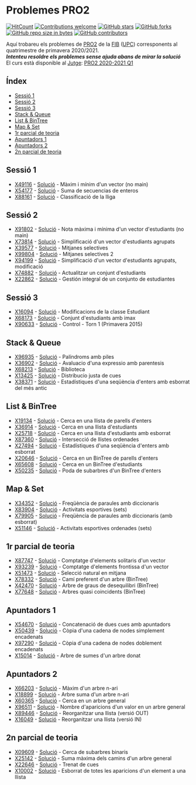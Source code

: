 # Problemes PRO2
[![HitCount](https://hits.dwyl.com/miquelt9/PRO2-FIB.svg?style=flat-square&show=unique)](http://hits.dwyl.com/miquelt9/PRO2-FIB)
[![Contributions welcome](https://img.shields.io/badge/contributions-welcome-brightgreen.svg?style=flat&show=unique)](/CONTRIBUTING.md)
[![GitHub stars](https://img.shields.io/github/stars/miquelt9/PRO2-FIB.svg)](https://GitHub.com/miquelt9/PRO2-FIB/stargazers/)
[![GitHub forks](https://img.shields.io/github/forks/miquelt9/PRO2-FIB.svg)](https://GitHub.com/miquelt9/PRO2-FIB/network/)
[![GitHub repo size in bytes](https://img.shields.io/github/repo-size/miquelt9/PRO2-FIB.svg)](https://github.com/miquelt9/PRO2-FIB)
[![GitHub contributors](https://img.shields.io/github/contributors/miquelt9/PRO2-FIB.svg)](https://GitHub.com/miquelt9/PRO2-FIB/graphs/contributors/)

Aquí trobareu els problemes de [PRO2](https://www.cs.upc.edu/pro2/) de la [FIB](https://www.fib.upc.edu/) ([UPC](https://www.upc.edu/)) corresponents al quatrimestre de primavera 2020/2021.                            
***Intenteu resoldre els problemes sense ajuda abans de mirar la solució***                      
El curs està disponible al [Jutge](https://jutge.org/): [PRO2 2020-2021 Q1](https://jutge.org/courses/Pro2:PRO2QP2021)

## Índex
- [Sessió 1](#sessi%C3%B3-1)
- [Sessió 2](#sessi%C3%B3-2)
- [Sessió 3](#sessi%C3%B3-3)
- [Stack & Queue](#stack--queue)
- [List & BinTree](#list--bintree)
- [Map & Set](#map--set)
- [1r parcial de teoria](#1r-parcial-de-teoria)
- [Apuntadors 1](#apuntadors-1)
- [Apuntadors 2](#apuntadors-2)
- [2n parcial de teoria](#2n-parcial-de-teoria)

## Sessió 1
- [X49116](https://jutge.org/X49116) - [Solució](Sessio%201/X49116.cc) - Màxim i mínim d'un vector (no main)
- [X54177](https://jutge.org/X54177) - [Solució](Sessio%201/X54177.cc) - Suma de secuencias de enteros
- [X88161](https://jutge.org/X88161) - [Solució](Sessio%201/X88161.cc) - Classificació de la lliga
## Sessió 2
- [X91802](https://jutge.org/X91802) - [Solució](Sessio%202/X91802.cc) - Nota màxima i mínima d'un vector d'estudiants (no main)
- [X73814](https://jutge.org/X73814) - [Solució](Sessio%202/X73814.cc) - Simplificació d'un vector d'estudiants agrupats
- [X39577](https://jutge.org/X39577) - [Solució](Sessio%202/X39577.cc) - Mitjanes selectives
- [X99804](https://jutge.org/X99804) - [Solució](Sessio%202/X99804.cc) - Mitjanes selectives 2
- [X94199](https://jutge.org/X94199) - [Solució](Sessio%202/X94199.cc) - Simplificació d'un vector d'estudiants agrupats, modificació
- [X74882](https://jutge.org/X74882) - [Solució](Sessio%202/X74882.cc) - Actualitzar un conjunt d'estudiants
- [X22862](https://jutge.org/X22862) - [Solució](Sessio%202/X22862.cc) - Gestión integral de un conjunto de estudiantes
## Sessió 3
- [X16094](https://jutge.org/X16094) - [Solució](Sessio%203/X16094) - Modificacions de la classe Estudiant
- [X68173](https://jutge.org/X68173) - [Solució](Sessio%203/X68173) - Conjunt d'estudiants amb imax
- [X90633](https://jutge.org/X90633) - [Solució](Sessio%203/X90633) - Control - Torn 1 (Primavera 2015)
## Stack & Queue
- [X96935](https://jutge.org/X96935) - [Solució](Stack%20%26%20Queue/X96935.cc) - Palíndroms amb piles
- [X36902](https://jutge.org/X36902) - [Solució](Stack%20%26%20Queue/X36902.cc) - Avaluacio d'una expressio amb parentesis
- [X68213](https://jutge.org/X68213) - [Solució](Stack%20%26%20Queue/X68213.cc) - Biblioteca
- [X13425](https://jutge.org/X13425) - [Solució](Stack%20%26%20Queue/X13425) - Distribucio justa de cues
- [X38371](https://jutge.org/X38371) - [Solució](Stack%20%26%20Queue/X38371.cc) - Estadístiques d'una seqüència d'enters amb esborrat del més antic
## List & BinTree
- [X19134](https://jutge.org/X19134) - [Solució](List%20%26%20BinTree/X19134) - Cerca en una llista de parells d'enters
- [X36914](https://jutge.org/X36914) - [Solució](List%20%26%20BinTree/X36914) - Cerca en una llista d'estudiants
- [X25718](https://jutge.org/X25718) - [Solució](List%20%26%20BinTree/X25718) - Cerca en una llista d'estudiants amb esborrat
- [X87360](https://jutge.org/X87360) - [Solució](List%20%26%20BinTree/X87360) - Intersecció de llistes ordenades
- [X27494](https://jutge.org/X27494) - [Solució](List%20%26%20BinTree/X27494) - Estadístiques d'una seqüència d'enters amb esborrat
- [X20646](https://jutge.org/X20646) - [Solució](List%20%26%20BinTree/X20646) - Cerca en un BinTree de parells d'enters
- [X65608](https://jutge.org/X65608) - [Solució](List%20%26%20BinTree/X65608) - Cerca en un BinTree d'estudiants
- [X50235](https://jutge.org/X50235) - [Solució](List%20%26%20BinTree/X50235) - Poda de subarbres d'un BinTree d'enters
## Map & Set
- [X34352](https://jutge.org/X34352) - [Solució](Map%20%26%20Set/X34352) - Freqüència de paraules amb diccionaris
- [X83904](https://jutge.org/X83904) - [Solució](Map%20%26%20Set/X83904) - Activitats esportives (sets)
- [X79905](https://jutge.org/X79905) - [Solució](Map%20%26%20Set/X79905) - Freqüència de paraules amb diccionaris (amb esborrat)
- [X51146](https://jutge.org/X51146) - [Solució](Map%20%26%20Set/X51146) - Activitats esportives ordenades (sets)
## 1r parcial de teoria
- [X87747](https://jutge.org/X87747) - [Solució](1r%20parcial%20de%20teoria/X87747) - Comptatge d'elements solitaris d'un vector
- [X93239](https://jutge.org/X93239) - [Solució](1r%20parcial%20de%20teoria/X93239) - Comptatge d'elements frontissa d'un vector
- [X51473](https://jutge.org/X51473) - [Solució](1r%20parcial%20de%20teoria/X51473) - Selecció natural en mitjana
- [X78332](https://jutge.org/X78332) - [Solució](1r%20parcial%20de%20teoria/X78332) - Camí preferent d'un arbre (BinTree)
- [X42470](https://jutge.org/X42470) - [Solució](1r%20parcial%20de%20teoria/X42470) - Arbre de graus de desequilibri (BinTree)
- [X77648](https://jutge.org/X77648) - [Solució](1r%20parcial%20de%20teoria/X77648) - Arbres quasi coincidents (BinTree)
## Apuntadors 1
- [X54670](https://jutge.org/X54670) - [Solució](Apuntadors%201/X54670) - Concatenació de dues cues amb apuntadors
- [X50439](https://jutge.org/X50439) - [Solució](Apuntadors%201/X50439) - Còpia d'una cadena de nodes simplement encadenats
- [X97290](https://jutge.org/X97290) - [Solució](Apuntadors%201/X97290) - Còpia d'una cadena de nodes doblement encadenats
- [X15014](https://jutge.org/X15014) - [Solució](Apuntadors%201/X15014) - Arbre de sumes d'un arbre donat
## Apuntadors 2
- [X66203](https://jutge.org/X66203) - [Solució](Apuntadors%202/X66203) - Màxim d'un arbre n-ari
- [X18899](https://jutge.org/X18899) - [Solució](Apuntadors%202/X18899) - Arbre suma d'un arbre n-ari
- [X60365](https://jutge.org/X60365) - [Solució](Apuntadors%202/X60365) - Cerca en un arbre general
- [X96511](https://jutge.org/X96511) - [Solució](Apuntadors%202/X96511) - Nombre d'aparicions d'un valor en un arbre general
- [X89446](https://jutge.org/X89446) - [Solució](Apuntadors%202/X89446) - Reorganitzar una llista (versió OUT)
- [X16049](https://jutge.org/X16049) - [Solució](Apuntadors%202/X16049) - Reorganitzar una llista (versió IN)
## 2n parcial de teoria
- [X09609](https://jutge.org/X09609) - [Solució](2n%20parcial%20de%20teoria/X09609) - Cerca de subarbres binaris
- [X25142](https://jutge.org/X25142) - [Solució](2n%20parcial%20de%20teoria/X25142) - Suma màxima dels camins d'un arbre general
- [X22646](https://jutge.org/X22646) - [Solució](2n%20parcial%20de%20teoria/X22646) - Trenat de cues
- [X10002](https://jutge.org/X10002) - [Solució](2n%20parcial%20de%20teoria/X10002) - Esborrat de totes les aparicions d'un element a una llista
